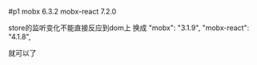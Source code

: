 
#p1
mobx 6.3.2
mobx-react 7.2.0

store的监听变化不能直接反应到dom上
换成
"mobx": "3.1.9",
"mobx-react": "4.1.8",

就可以了
